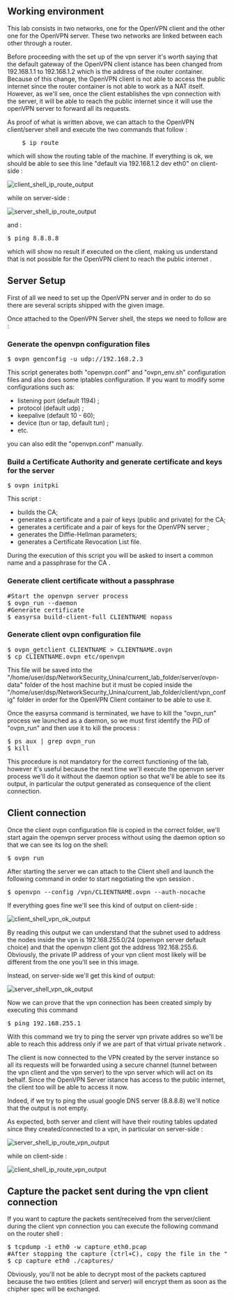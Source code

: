 ## Working environment

This lab consists in two networks, one for the OpenVPN client and the other one for the OpenVPN server. These two networks are linked between each other through a router.

Before proceeding with the set up of the vpn server it's worth saying that the default gateway of the OpenVPN client istance has been changed from 192.168.1.1 to 192.168.1.2 which is the address of the router container. Because of this change, the OpenVPN client is not able to access the public internet since the router container is not able to work as a NAT itself. However, as we'll see, once the client establishes the vpn connection with the server, it will be able to reach the public internet since it will use the openVPN server to forward all its requests.

As proof of what is written above, we can attach to the OpenVPN client/server shell and execute the two commands that follow :

<pre>
    $ ip route 
</pre>

which will show the routing table of the machine. If everything is ok, we should be able to see this line "default via 192.168.1.2 dev eth0" on client-side :

![client_shell_ip_route_output](Shell_screenshots/ip_route_client.png)

while on server-side :

![server_shell_ip_route_output](Shell_screenshots/ip_route_server.png) 

and :
<pre>
$ ping 8.8.8.8 
</pre>

which will show no result if executed on the client, making us understand that is not possible for the OpenVPN client to reach the public internet .

 
## Server Setup

First of all we need to set up the OpenVPN server and in order to do so there are several scripts shipped with the given image.

Once attached to the OpenVPN Server shell, the steps we need to follow are :

### Generate the openvpn configuration files

<pre>
$ ovpn_genconfig -u udp://192.168.2.3
</pre>

This script generates both "openvpn.conf" and "ovpn_env.sh" configuration files and also does some iptables configuration. If you want to modify some configurations such as:
<ul>
    <li>listening port (default 1194) ;</li>
    <li>protocol (default udp) ;</li>
    <li>keepalive (default 10 - 60);</li>
    <li>device (tun or tap, default tun) ;</li>
    <li>etc.</li>
</ul>
you can also edit the "openvpn.conf" manually.

### Build a Certificate Authority and generate certificate and keys for the server

<pre>
$ ovpn_initpki
</pre>

This script :
<ul>
    <li>builds the CA;</li>
    <li>generates a certificate and a pair of keys (public and private) for the CA;</li>
    <li>generates a certificate and a pair of keys for the OpenVPN server ;</li>
    <li>generates the Diffie-Hellman parameters;</li>
    <li>generates a Certificate Revocation List file.</li>
</ul>
During the execution of this script you will be asked to insert a common name and a passphrase for the CA .

### Generate client certificate without a passphrase

<pre>
#Start the openvpn server process
$ ovpn_run --daemon
#Generate certificate
$ easyrsa build-client-full CLIENTNAME nopass
</pre>

### Generate client ovpn configuration file

<pre>
$ ovpn_getclient CLIENTNAME > CLIENTNAME.ovpn
$ cp CLIENTNAME.ovpn etc/openvpn
</pre>

This file will be saved into the "/home/user/dsp/NetworkSecurity_Unina/current_lab_folder/server/ovpn-data" folder of the host machine but it must be copied inside the "/home/user/dsp/NetworkSecurity_Unina/current_lab_folder/client/vpn_config" folder in order for the OpenVPN Client container to be able to use it. 

Once the easyrsa command is terminated, we have to kill the "ovpn_run" process we launched as a daemon, so we must first identify the PID of "ovpn_run" and then use it to kill the process :

<pre>
$ ps aux | grep ovpn_run
$ kill <ovpn_run_PID>
</pre>

This procedure is not mandatory for the correct functioning of the lab, however it's useful because the next time we'll execute the openvpn server process we'll do it without the daemon option so that we'll be able to see its output, in particular the output generated as consequence of the client connection.

## Client connection

Once the client ovpn configuration file is copied in the correct folder, we'll start again the openvpn server process without using the daemon option so that we can see its log on the shell:

<pre>
$ ovpn_run
</pre>

After starting the server we can attach to the Client shell and launch the following command in order to start negotiating the vpn session .

<pre>
$ openvpn --config /vpn/CLIENTNAME.ovpn --auth-nocache
</pre>

If everything goes fine we'll see this kind of output on client-side :

![client_shell_vpn_ok_output](Shell_screenshots/client_shell_vpn_ok.png) 

By reading this output we can understand that the subnet used to address the nodes inside the vpn is 192.168.255.0/24 (openvpn server default choice) and that the openvpn client got the address 192.168.255.6. Obviously, the private IP address of your vpn client most likely will be different from the one you'll see in this image.

Instead, on server-side we'll get this kind of output:

![server_shell_vpn_ok_output](Shell_screenshots/server_shell_vpn_ok.png) 

Now we can prove that the vpn connection has been created simply by executing this command

<pre>
$ ping 192.168.255.1 
</pre>

With this command we try to ping the server vpn private addres so we'll be able to reach this address only if we are part of that virtual private network .

The client is now connected to the VPN created by the server instance so all its requests will be forwarded using a secure channel (tunnel between the vpn client and the vpn server) to the vpn server which will act on its behalf. Since the OpenVPN Server istance has access to the public internet, the client too will be able to access it now.

Indeed, if we try to ping the usual google DNS server (8.8.8.8) we'll notice that the output is not empty.

As expected, both server and client will have their routing tables updated since they created/connected to a vpn, in particular on server-side :

![server_shell_ip_route_vpn_output](Shell_screenshots/ip_route_vpn_server.png) 

while on client-side :

![client_shell_ip_route_vpn_output](Shell_screenshots/ip_route_vpn_client.png) 
 
## Capture the packet sent during the vpn client connection

If you want to capture the packets sent/received from the server/client during the client vpn connection you can execute the following command on the router shell :

<pre>
$ tcpdump -i eth0 -w capture_eth0.pcap 
#After stopping the capture (ctrl+C), copy the file in the "captures" folder 
$ cp capture_eth0 ./captures/
</pre>

Obviously, you'll not be able to decrypt most of the packets captured because the two entities (client and server) will encrypt them as soon as the chipher spec will be exchanged.